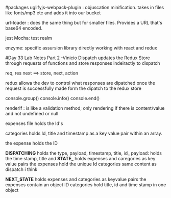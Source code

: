 #packages
uglifyjs-webpack-plugin : objuscation minification. takes in files like fonts/mp3 etc and adds it into our bucket

url-loader : does the same thing but for smaller files. Provides a URL that's base64 encoded.

jest Mocha: test realm

enzyme: specific assursion library directly working with react and redux


#Day 33 Lab Notes Part 2 -Vinicio
Dispatch updates the Redux Store through requests of functions and store responses indeiractly to dispatch

req, res next ==> store, next, action

redux allowa the dev to control what responses are dipatched once the request is successfully made form the dipatch to the redux store

console.group()
console.info()
console.end()

renderIf : is like a validation method; only rendering if there is content/value and not undefined or null

expenses file holds the Id's

categories holds Id, title and timestamp as a key value pair within an array.

the expense holds the ID

__DISPATCHING__ holds the type, payload, timestamp, title, id_
payload: holds the time stamp, title and
__STATE___ holds expenses and caregories as key value pairs
the expenses hold the unique Id
categories same content as dispatch i think

__NEXT_STATE__
holds expenses and categories as keyvalue pairs
the expenses contain an object ID
categories hold title, id and time stamp in one object

